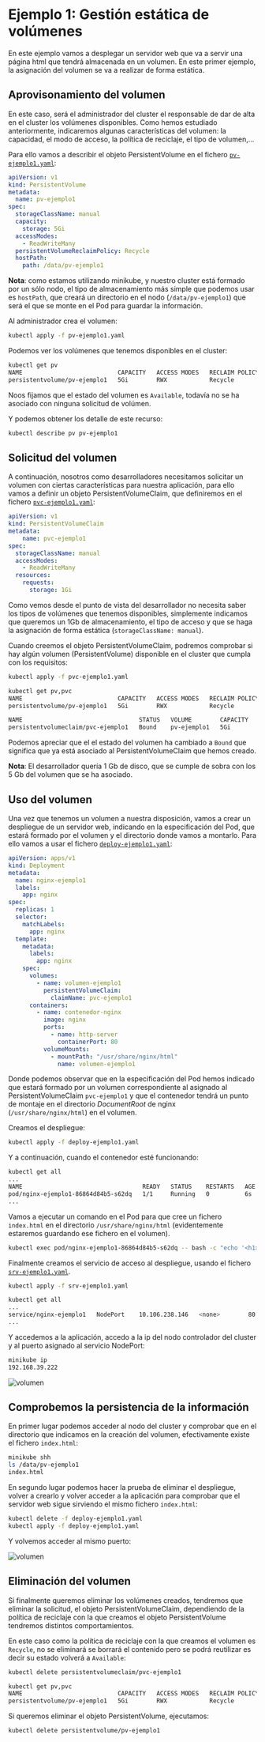 # Ejemplo 1: Gestión estática de volúmenes

En este ejemplo vamos a desplegar un servidor web que va a servir una página html que tendrá almacenada en un volumen. En este primer ejemplo, la asignación del volumen se va a realizar de forma estática.

## Aprovisonamiento del volumen

En este caso, será el administrador del cluster el responsable de dar de alta en el cluster los volúmenes disponibles. Como hemos estudiado anteriormente, indicaremos algunas características del volumen: la capacidad, el modo de acceso, la política de reciclaje, el tipo de volumen,...

Para ello vamos a describir el objeto PersistentVolume en el fichero [`pv-ejemplo1.yaml`](files/ejemplo1/pv-ejemplo1.yaml):

```yaml
apiVersion: v1
kind: PersistentVolume
metadata:
  name: pv-ejemplo1
spec:
  storageClassName: manual
  capacity:
    storage: 5Gi
  accessModes:
    - ReadWriteMany
  persistentVolumeReclaimPolicy: Recycle
  hostPath:
    path: /data/pv-ejemplo1
```

**Nota**: como estamos utilizando minikube, y nuestro cluster está formado por un sólo nodo, el tipo de almacenamiento más simple que podemos usar es `hostPath`, que creará un directorio en el nodo (`/data/pv-ejemplo1`) que será el que se monte en el Pod para guardar la información.

Al administrador crea el volumen:

```bash
kubectl apply -f pv-ejemplo1.yaml
```

Podemos ver los volúmenes que tenemos disponibles en el cluster:

```bash
kubectl get pv
NAME                           CAPACITY   ACCESS MODES   RECLAIM POLICY   STATUS      CLAIM   STORAGECLASS   REASON   AGE
persistentvolume/pv-ejemplo1   5Gi        RWX            Recycle          Available           manual                  73s
```
Noos fijamos que el estado del volumen es `Available`, todavía no se ha asociado con ninguna solicitud de volúmen.

Y podemos obtener los detalle de este recurso:

```bash
kubectl describe pv pv-ejemplo1
```

## Solicitud del volumen

A continuación, nosotros como desarrolladores necesitamos solicitar un volumen con ciertas características para nuestra aplicación, para ello vamos a definir un objeto PersistentVolumeClaim, que definiremos en el fichero [`pvc-ejemplo1.yaml`](files/ejemplo1/pvc-ejemplo1.yaml):

```yaml
apiVersion: v1
kind: PersistentVolumeClaim
metadata:
    name: pvc-ejemplo1
spec:
  storageClassName: manual
  accessModes:
    - ReadWriteMany
  resources:
    requests:
      storage: 1Gi
```

Como vemos desde el punto de vista del desarrollador no necesita saber los tipos de volúmenes que tenemos disponibles, simplemente indicamos que queremos un 1Gb de almacenamiento, el tipo de acceso y que se haga la asignación de forma estática (`storageClassName: manual`).

Cuando creemos el objeto PersistentVolumeClaim, podremos comprobar si hay algún volumen (PersistentVolume) disponible en el cluster que cumpla con los requisitos:

```bash
kubectl apply -f pvc-ejemplo1.yaml

kubectl get pv,pvc
NAME                           CAPACITY   ACCESS MODES   RECLAIM POLICY   STATUS   CLAIM                  STORAGECLASS   REASON   AGE
persistentvolume/pv-ejemplo1   5Gi        RWX            Recycle          Bound    default/pvc-ejemplo1   manual                  2m1s

NAME                                 STATUS   VOLUME        CAPACITY   ACCESS MODES   STORAGECLASS   AGE
persistentvolumeclaim/pvc-ejemplo1   Bound    pv-ejemplo1   5Gi        RWX            manual         3s
```

Podemos apreciar que el el estado del volumen ha cambiado a `Bound` que significa que ya está asociado al PersistentVolumeClaim que hemos creado.

**Nota**: El desarrollador quería 1 Gb de disco, que se cumple de sobra con los 5 Gb del volumen que se ha asociado.

## Uso del volumen

Una vez que tenemos un volumen a nuestra disposición, vamos a crear un despliegue de un servidor web, indicando en la especificación del Pod, que estará formado por el volumen y el directorio donde vamos a montarlo.
Para ello vamos a usar el fichero [`deploy-ejemplo1.yaml`](files/ejemplo1/deploy-ejemplo1.yaml):

```yaml
apiVersion: apps/v1
kind: Deployment
metadata:
  name: nginx-ejemplo1
  labels:
    app: nginx
spec:
  replicas: 1
  selector:
    matchLabels:
      app: nginx
  template:
    metadata:
      labels:
        app: nginx
    spec:
      volumes:
        - name: volumen-ejemplo1
          persistentVolumeClaim:
            claimName: pvc-ejemplo1
      containers:
        - name: contenedor-nginx
          image: nginx
          ports:
            - name: http-server
              containerPort: 80
          volumeMounts:
            - mountPath: "/usr/share/nginx/html"
              name: volumen-ejemplo1
```

Donde podemos observar que en la especificación del Pod hemos indicado que estará formado por un volumen correspondiente al asignado al PersistentVolumeClaim `pvc-ejemplo1` y que el contenedor tendrá un punto de montaje en el directorio *DocumentRoot* de nginx (`/usr/share/nginx/html`) en el volumen.

Creamos el despliegue:

```bash
kubectl apply -f deploy-ejemplo1.yaml
```

Y a continuación, cuando el contenedor esté funcionando:

```bash
kubectl get all
...
NAME                                  READY   STATUS    RESTARTS   AGE
pod/nginx-ejemplo1-86864d84b5-s62dq   1/1     Running   0          6s
...
```

Vamos a ejecutar un comando en el Pod para que cree un fichero `index.html` en el directorio `/usr/share/nginx/html` (evidentemente estaremos guardando ese fichero en el volumen).

```bash
kubectl exec pod/nginx-ejemplo1-86864d84b5-s62dq -- bash -c "echo '<h1>Almacenamiento en K8S</h1>' > /usr/share/nginx/html/index.html"
```

Finalmente creamos el servicio de acceso al despliegue, usando el fichero [`srv-ejemplo1.yaml`](files/ejemplo1/srv-ejemplo1.yaml).

```bash
kubectl apply -f srv-ejemplo1.yaml

kubectl get all
...
service/nginx-ejemplo1   NodePort    10.106.238.146   <none>        80:32581/TCP   13s
...
```

Y accedemos a la aplicación, accedo a la ip del nodo controlador del cluster y al puerto asignado al servicio NodePort:

```bash
minikube ip
192.168.39.222
```

![volumen](img/volumen.png)

## Comprobemos la persistencia de la información

En primer lugar podemos acceder al nodo del cluster y comprobar que en el directorio que indicamos en la creación del volumen, efectivamente existe el fichero `index.html`:

```bash
minikube shh
ls /data/pv-ejemplo1
index.html
```

En segundo lugar podemos hacer la prueba de eliminar el despliegue, volver a crearlo y volver acceder a la aplicación para comprobar que el servidor web sigue sirviendo el mismo fichero `index.html`:

```bash
kubectl delete -f deploy-ejemplo1.yaml
kubectl apply -f deploy-ejemplo1.yaml
```

Y volvemos acceder al mismo puerto:

![volumen](img/volumen.png)

## Eliminación del volumen

Si finalmente queremos eliminar los volúmenes creados, tendremos que eliminar la solicitud, el objeto PersistentVolumeClaim, dependiendo de la política de reciclaje con la que creamos el objeto PersistentVolume tendremos distintos comportamientos.

En este caso como la política de reciclaje con la que creamos el volumen es `Recycle`, no se eliminará se borrará el contenido pero se podrá reutilizar es decir su estado volverá a `Available`:

```bash
kubectl delete persistentvolumeclaim/pvc-ejemplo1

kubectl get pv,pvc
NAME                           CAPACITY   ACCESS MODES   RECLAIM POLICY   STATUS      CLAIM   STORAGECLASS   REASON   AGE
persistentvolume/pv-ejemplo1   5Gi        RWX            Recycle          Available           manual                  8m8s
```

Si queremos eliminar el objeto PersistentVolume, ejecutamos:

```bash
kubectl delete persistentvolume/pv-ejemplo1
```